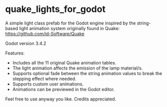 # quake_lights_for_godot

A simple light class prefab for the Godot engine inspired by the string-based light animation system originally found in Quake:
https://github.com/id-Software/Quake

Godot version 3.4.2

Features:
 - Includes all the 11 original Quake animation tables.
 - The light animation affects the emission of the lamp material/s.
 - Supports optional fade between the string animation values to break the stepping effect where needed.
 - Supports custom user animations.
 - Animations can be previewed in the Godot editor.

Feel free to use anyway you like. Credits appreciated. 

